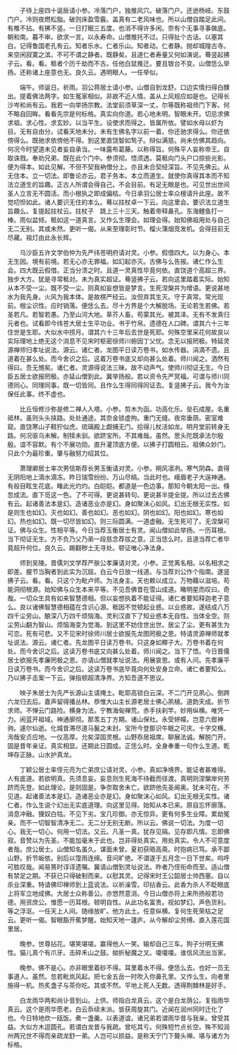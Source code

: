 <!-- { "loadSidebar": true } -->
　　子待上座四十诞辰请小参。冷落门户。独推风穴。破落门户。还逊杨岐。东鼓门户。冷则夜燃松脂。破则床盈雪霰。盖真有二老风味也。所以山僧自踏足此间。有椎不拈。有拂不竖。一日打眠三五度。也消不得许多闲。奈有个无事寻事做底。朝和南。暮不审。欲求一言。以永寿命。山僧推托不过。只得扯个古话。以塞其白。记得鲁国老孔有云。知者乐水。仁者乐山。知者动。仁者静。抛却城隍古寺。来空闲寂寞之滨。不可不谓之静者。既静矣。且道仁者寿量又何如演说。蓦竖起拂子云。看。看。秪者个历千劫而不古。任他白鼠推迁。要且银台不变。山僧恁么举扬。还称诸上座意也无。良久云。遇明眼人。一任举似。

　　端午。师诞日。祈雨。羽公蒋居士请小参。山僧自到龙舒。口边实情扫得白醭出。提着佛法两字。如生冤家相似。非故不近人情。盖从上风规应如是也。记得长沙岑和尚有云。我若一向举扬宗教。法堂前须草深一丈。尔等既称祖师门下客。何不略自回眸。看看先宗是何标格。真实向你道。若心地未明。智眼未开。切忌求佛求祖。求心性。求玄妙。以当平生。设使求而得之。皆属所依。譬如水母以虾为目。无有自由分。试看天地未分。未有生佛名字以前一着。你还驰求得么。你还依傍得么。既驰求依傍他不得。到这里直饶智如鹙子。辩似满慈。尚未仿佛其趋向。何况今时望道未见者妄自承当。一味露布葛藤。以称得旨。何殊平人妄称帝王。自取诛戮。奉劝兄弟。既在此个门中。参须彻。悟须透。莫秪向门头户口掠些光影。便为得本。如此见解。不但不契我衲僧分上。亦且未合契经深旨。不见先佛云。从无住本。立一切法。即鲁论亦云。君子务本。本立而道生。就使你真得其本而不知法立道生的旨趣。正古人所谓会得自己。不会目前。有足无眼是也。可见世出世间圣人立言无不圆活。而小根执之即成偏枯。今日承羽公居士率众檀请升此座。故不觉叨怛如此。诸人要识无住的本么。蓦以拄杖卓一下云。向这里会。要识法立道生旨趣么。复提起拄杖云。拄杖子　跳上三十三天。触着帝释鼻孔。东海鲤鱼打一棒。雨似盆倾。秪如这一道真言。又作么生理会。如理会得。始知佛祖用处与自己无二无别。其或未然。更听一偈。从来至理彰时节。榴火蒲烟竞发机。会得目前无尽藏。祖灯由此永长辉。

　　乌沙臣五许文学伯仲为先严纬苍明府请对灵。小参。假借四大。以为身心。本无生因。境有前境。若无心亦无罪福。如幻起亦灭。古佛与么告报。诸仁作么生会。四大既云假借。正当分溃之时。且道一灵真性毕竟何依。直饶道个高超三界。独步大方。犹是寻常秪对。未为真实超证。蓦竖拂子云。若向这里踏着实际。始知从本不受一尘。既不受一尘。则真如妄想皆是梦言。生死涅槃并为增语。更说甚地水为我先身。火风为我本体。是故楞严经云。汝但弃其生灭。守于真常。常光现前。根尘识性。应时销落。便恁么去。尽十方界是个大解脱场。无论若生若佛。若圣若凡。若智若愚。乃至山河大地。草芥人畜。苟蒙其光。被其泽。无有不发真归元者也。试看即今纬苍大居士生平功业。书于竹帛。遗德在人口碑。谓其六十三年住世是生耶。大似水中捞月。谓其六十三年后去世是死耶。何殊空里采花何故良以实际理地上绝无这个消息不见宋时枢密徐师川俯因丁父忧。念无以报罔极。特延灵源禅师归孝址说法。源云。诸仁者。龙图平日读万卷书。如水传器。涓滴不遗。且道着在甚么处。而今舍识之后。这着万卷书底又却向甚么处着。师川闻之。洒然有得曰。吾无憾矣。诸仁者。灵源得说法三昧。故不动声气。使师川彻证无生。今日臣五居士欲报罔极。亦延山僧到此。冀举扬般。若以资令先严冥福。可谓与师川同德同心。同理同事。既一切皆同。且作么生得同得同证去。复竖拂子云。我今为汝保任此事。终不虚也。

　　比丘恒修沙弥是修二禅人入塔。小参。剪木为函。功高化乐。垒石成屋。名重祗林。虽则头头挟路。处处通途。其奈金锁虚拘。重门无缝。夜帘垂荫。密室难窥。直饶寒山子鞋狞似虎。琉璃殿上觑捕无门。拾得儿杖活如龙。明月堂前转身无路。何况驱乌未解。制犊未驯。欲跻宝所。不其难哉。虽然。思头陀既承法尔殷殷。谊不容默。有个不展功勋。直升灌顶底方便。以拂子打圆相云。祖佛众妙门。只此个为最珍重。肇与融努力绍其位。

　　萧理卿居士率次男信斯荐长男玉衡请对灵。小参。朔风凛冽。寒气阴森。直得无阴阳地上滴水滴冻。昨日瑞雪纷纷。万山尽缟。当此时也。峨眉老子大逞神通。有般目眩生花底。睹此光灼灼。白皑皑。都道是一色边事。那知今朝太阳一出。倏忽成流。直下觅这一色。了不可得。更说甚转句。更说甚半提全提。所以过去古佛有云。起诸善法本是幻。造诸恶业亦是幻。身如聚沫心如风。幻出无根无实性。如是则生也如幻。灭也如幻。善也如幻。恶也如幻。阴也如幻。阳也如幻。寒也如幻。热也如幻。既一切尽皆如幻。则三际圆满。一道虚融。无生死可了。无涅槃可证。佛与众生。性相平等。今日当荐玉衡居士有灵。闻山僧如此举扬。一历耳根。当下彻证无生。方不负乃父乃弟一段慈念荐拔之意。正当恁么时。且道当荐亡者毕竟超升何位。良久云。踢翻秽土无寻处。顿证唯心净法身。

　　师到吴陵。晋儒刘文学荐严肤公孝廉请对灵。小参。正觉离名相。以名相求之即差。握节当胸者到此实为沉屈。白云今日放一线道。与当荐刘公作个指南。遂竖拂子云。看。看。只这个为毗卢师。为法身主。天也赖以成立。万物藉以滋培。苟能洞彻根源。始知佛与众生本来平等。不见吾佛昔在雪山成道。睹明星而叹曰。奇哉。一切众生具有如来智慧德相。但以妄想执着不能证得。诸仁者要知释迦老子意么。良以诸佛智慧德相蕴在含识心源。秪因不觉顿起业惑。以业惑故。遂结成八万四千尘劳山。酿深八万四千烦恼海。灵利汉直下了知业惑本无自性。当体全空。则尘劳山翻为智山。烦恼海变为觉海。到这里不妨住世出世。居尘了尘。更有甚生为可恋。死有可悲。又不见宋时徐师川居士欲报先龙图罔极之恩。特请灵源禅师就孝址说法。源云。诸仁者。先龙图平日读万卷书。只这身如椰子大。万卷书着在何处。而今舍识之后。这读万卷书底又向甚么处着。师川闻之。当下了悟。今日晋儒居士欲报先孝廉罔极之恩。亦请山僧就孝址说法。用展哀思。或有人问。先孝廉平日读万卷书。而今舍识之后。这读万卷书底毕竟向何处安身立命。诸仁者要知么。乃以拂子击案一下云。弹指顿超清净界。方知吾道不思议。

　　映子朱居士为先严长源山主请掩土。毗耶高锁白云深。不二门开见夙心。倒跨六龙归去后。嘉声留得播丛林。恭惟大山主长源老居士佛心夙植。道韵天成。折节求师。不惮云门路险。横身为法。宁教海甸禅荒。赤手扶刹竿。妙用纵横。唯凭一力。闹蓝开祖域。神通廓彻。那羡五丁方期。诸山保社。永受帡幪。岂意六辔神驹。遽尔仙逝。化城昔滞尽道马鬣之未封。宝所今登那识牛眠之可庆。十字交横。洵哉安贞应地。一仪高厚。允矣深固灵根。山野忝居祖席。聊展法诚。解脱门开。固是昔年亲证。真实相显。还期此日圆成。正恁么时。全身奉重一句作么生道。乾坤存正脉。山水护真龙。

　　丁颖公居士率侄元亮为亡弟庶公请对灵。小参。真如净境界。能证者甚难得。人有底道。若欲明真。先须息妄。妄息则生死海不待截而径渡。真明则涅槃岸何劳跻而先登。如此理论。是则固是。争奈取舍未亡。欲跻他先圣阃奥。犹未可在。不见道。起诸善法本是幻。造诸恶业亦是幻。身如聚沫心如风。幻出无根无实性。诸仁者。作么生说个幻出无实底道理。向这里见得。始知从本已来。原自忘怀廓落。消息冲融。狸奴白牯。不见下劣。宝几珍御。亦无惊异。更有何多生业障。累劫冤亲。而不一切智智清净无二。无二分无别无断。所以云。佛说一切法。为度一切心。我无一切心。何用一切法。又云。凡圣一真。犹存见隔。见存即凡情。忘即佛寂。音赞以为先圣。不能加毫末于此也。岂非得处真实。用处真实。令人不可意度者哉。庶公居士。山僧知名虽久。谋面未曾。夏初获晤高斋。时抱病已笃。承不鄙山野。折节皈依。别后以霪雨连绵。音问旷绝。不谓遂于五月念一日下世矣。呜呼可胜叹哉。闻易篑时谆谆遗嘱。冀请山僧到灵址说法。昨者乃侄衔命而至。适山僧有禁足之期。不获已只得破制而来。以慰其灵。记得宋时王公韶居士帅西塞。自以杀业深重。特请佛印禅师到上蓝说法。以祈澡雪。印拈香云。此香为杀人不眨眼底上将军立地成佛。大居士众称善公。亦悠然意消。今日山僧亦将上来所扬般若功德。用资庶公。惟愿一历耳根。顿明自性。从此功名富贵。视如梦幻。声色货利。等之浮沤。一任天上人间。随缘放旷。他方此土。任意纵横。复何生死荣枯之足云。更听一偈。智眼豁开蕉梦醒。始知天地一蘧庐。从今解却尘劳缚。直入莲花国里居。

　　晚参。世尊拈花。堪笑堪嗟。赢得他人一笑。输却自己三车。狗子分明无佛性。猫儿真个有爪牙。击碎禾山之鼓。拗折秘魔之叉。嗄嗄嗄。谁信风流出当家。

　　晚参。佛不是心。亦非眼里着砂不得。耳里着水不得。便恁么去。也好一员无事道人。虽然。忽若毗岚风起。把七金五岳一时吹入你鼻孔里。又作么生。向者里施得一机。热炙盏子与茶你吃。其或不然。平地上死人无数。透得荆棘林是好手。

　　白龙雨华两和尚讣音到山。上供。师指白龙真云。这个是白龙荫公。复指雨华真云。这个是雨华愿老。白云忝续末派。皆获周旋其门。近闻在润州同时迁化了也。今日特地炊一瓯饭。煮一盏羹。以表道谊。诸兄弟若谓雨华昔与我亲。曾受其益。大似方木逗圆孔。若谓白龙昔与我疏。曾吃其亏。何殊短竹点长空。殊不知润州两兄世不得而亲疏龙舒一弟。人岂可以损益。是称天宁门下聱头禅。堪与诸方为标格。

